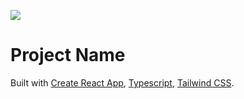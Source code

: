 ![](https://trevfolio-2-pub.s3.amazonaws.com/assets/TN_logo.png)

# Project Name

Built with [Create React App](https://create-react-app.dev/), [Typescript](https://www.typescriptlang.org/), [Tailwind CSS](https://tailwindcss.com/).
